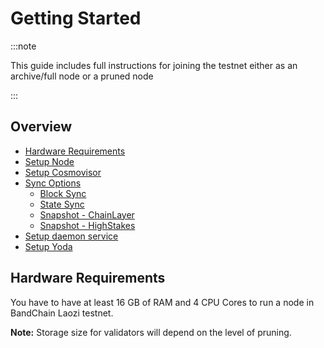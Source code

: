 # Getting Started

:::note

This guide includes full instructions for joining the testnet either as an archive/full node or a pruned node

:::

## Overview

- [Hardware Requirements](#hardware-requirements)
- [Setup Node](./02-installation.mdx#step-1-node-installation)
- [Setup Cosmovisor](./02-installation.mdx#step-2-setup-cosmovisor)
- [Sync Options](./02-installation.mdx#step-3-sync-with-the-network)
  - [Block Sync](./02-installation.mdx#step-3-sync-with-the-network)
  - [State Sync](./02-installation.mdx#step-3-sync-with-the-network)
  - [Snapshot - ChainLayer](./02-installation.mdx#step-3-sync-with-the-network)
  - [Snapshot - HighStakes](./02-installation.mdx#step-3-sync-with-the-network)
- [Setup daemon service](./02-installation.mdx#step-4-setup-daemon-service)
- [Setup Yoda](./02-installation.mdx#step-5-setup-yoda)

## Hardware Requirements

You have to have at least 16 GB of RAM and 4 CPU Cores to run a node in BandChain Laozi testnet.

**Note:** Storage size for validators will depend on the level of pruning.
